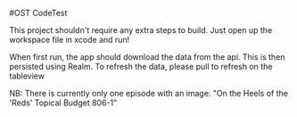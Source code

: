 #OST CodeTest

This project shouldn't require any extra steps to build. Just open up the workspace file in xcode and run!

When first run, the app should download the data from the api. This is then persisted using Realm. To refresh the data, please pull to refresh on the tableview

NB: There is currently only one episode with an image: "On the Heels of the 'Reds'  Topical Budget 806-1"
